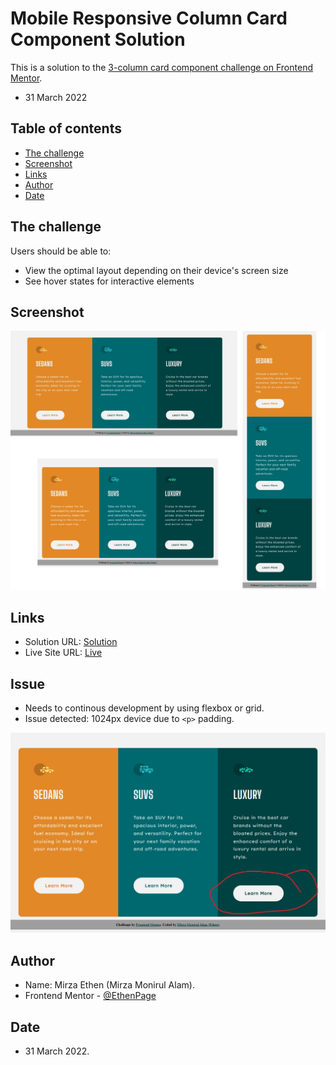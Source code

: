 # Mobile Responsive Column Card Component Solution

This is a solution to the [3-column card component challenge on Frontend Mentor](https://www.frontendmentor.io/challenges/3column-preview-card-component-pH92eAR2-). 

- 31 March 2022

## Table of contents

- [The challenge](#the-challenge)
- [Screenshot](#screenshot)
- [Links](#links)
- [Author](#author)
- [Date](#date)

## The challenge

Users should be able to:

- View the optimal layout depending on their device's screen size
- See hover states for interactive elements

## Screenshot

![](./screenshot.jpg)

## Links

- Solution URL: [Solution](https://www.frontendmentor.io/solutions/mobile-responsive-3-column-card-component-HyxTGemQ9)
- Live Site URL: [Live](https://ethenpage.github.io/Mobile-Responsive-3-column-card-component/)

## Issue
- Needs to continous development by using flexbox or grid. 
- Issue detected: 1024px device due to `<p>` padding.

![](./issue.jpg)

## Author

- Name: Mirza Ethen (Mirza Monirul Alam).
- Frontend Mentor - [@EthenPage](https://www.frontendmentor.io/profile/ethenpage)


## Date

- 31 March 2022.